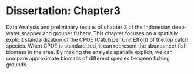 # Dissertation: Chapter3

Data Analysis and preliminary results of chapter 3 of the Indonesian deep-water snapper and grouper fishery.
This chapter focuses on a spatially explicit standardization of the CPUE (Catch per Unit Effort) of the top catch species. 
When CPUE is standardized, it can represent the abundance/ fish biomass in the area. By making the analysis spatially explicit, we can compare approximate biomass of different species between fishing grounds. 
